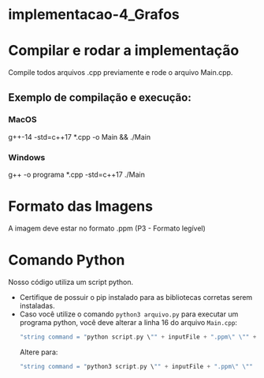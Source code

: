 # implementacao-4_Grafos
# Compilar e rodar a implementação
Compile todos arquivos .cpp previamente e rode o arquivo Main.cpp.

## Exemplo de compilação e execução:
### MacOS
g++-14 -std=c++17 *.cpp -o Main && ./Main

### Windows
g++ -o programa *.cpp -std=c++17
./Main

# Formato das Imagens
A imagem deve estar no formato .ppm (P3 - Formato legível)

# Comando Python

Nosso código utiliza um script python. 

- Certifique de possuir o pip instalado para as bibliotecas corretas serem instaladas.
- Caso você utilize o comando `python3 arquivo.py` para executar um programa python, você deve alterar a linha 16 do arquivo `Main.cpp`:
    ```cpp
    "string command = "python script.py \"" + inputFile + ".ppm\" \"" + outputFile + ".ppm\" " + to_string(sigma);"
    ```
    Altere para:
    ```cpp
    "string command = "python3 script.py \"" + inputFile + ".ppm\" \"" + outputFile + ".ppm\" " + to_string(sigma);"
    ```